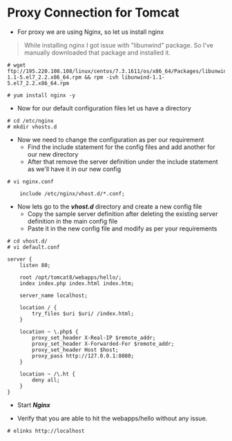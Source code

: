 # Proxy Connection for Tomcat

- For proxy we are using Nginx, so let us install nginx

> While installing nginx I got issue with "libunwind" package. So I've manually downloaded that package and installed it.

```
# wget ftp://195.220.108.108/linux/centos/7.3.1611/os/x86_64/Packages/libunwind-1.1-5.el7_2.2.x86_64.rpm && rpm -ivh libunwind-1.1-5.el7_2.2.x86_64.rpm

# yum install nginx -y
```

- Now for our default configuration files let us have a directory

```
# cd /etc/nginx
# mkdir vhosts.d
```

- Now we need to change the configuration as per our requirement
	- Find the include statement for the config files and add another for our new directory
	- After that remove the server definition under the include statement as we'll have it in our new config

```
# vi nginx.conf

	include /etc/nginx/vhost.d/*.conf;
```

- Now lets go to the ***vhost.d*** directory and create a new config file
	- Copy the sample server definition after deleting the existing server definition in the main config file
	- Paste it in the new config file and modify as per your requirements

```
# cd vhost.d/
# vi default.conf

server {
	listen 80;

	root /opt/tomcat8/webapps/hello/;
	index index.php index.html index.htm;

	server_name localhost;

	location / {
		try_files $uri $uri/ /index.html;
	}

	location ~ \.php$ {
		proxy_set_header X-Real-IP $remote_addr;
		proxy_set_header X-Forwarded-For $remote_addr;
		proxy_set_header Host $host;
		proxy_pass http://127.0.0.1:8080;
	}

	location ~ /\.ht {
		deny all;
	}
}
```

- Start ***Nginx***

- Verify that you are able to hit the webapps/hello without any issue.

```
# elinks http://localhost
```

